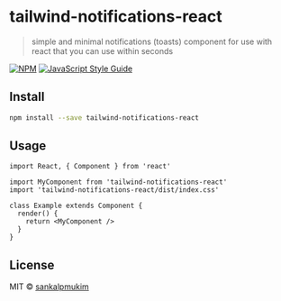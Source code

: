 # tailwind-notifications-react

> simple and minimal notifications (toasts) component for use with react that you can use within seconds

[![NPM](https://img.shields.io/npm/v/tailwind-notifications-react.svg)](https://www.npmjs.com/package/tailwind-notifications-react) [![JavaScript Style Guide](https://img.shields.io/badge/code_style-standard-brightgreen.svg)](https://standardjs.com)

## Install

```bash
npm install --save tailwind-notifications-react
```

## Usage

```tsx
import React, { Component } from 'react'

import MyComponent from 'tailwind-notifications-react'
import 'tailwind-notifications-react/dist/index.css'

class Example extends Component {
  render() {
    return <MyComponent />
  }
}
```

## License

MIT © [sankalpmukim](https://github.com/sankalpmukim)

